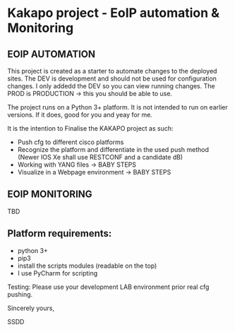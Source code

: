 # Kakapo project - EoIP automation & Monitoring

## EOIP AUTOMATION 

This project is created as a starter to automate changes to the deployed sites. 
The DEV is development and should not be used for configuration changes. I only addedd the DEV so you can view running changes.
The PROD is PRODUCTION -> this you should be able to use.

The project runs on a Python 3+ platform. It is not intended to run on earlier versions. If it does, good for you and yeay for me.


It is the intention to Finalise the KAKAPO project as such:
- Push cfg to different cisco platforms
- Recognize the platform and differentiate in the used push method (Newer IOS Xe shall use RESTCONF and a candidate dB)
- Working with YANG files -> BABY STEPS
- Visualize in a Webpage environment -> BABY STEPS

## EOIP MONITORING

TBD


## Platform requirements:
- python 3+
- pip3
- install the scripts modules (readable on the top)
- I use PyCharm for scripting

Testing:
Please use your development LAB environment prior real cfg pushing.

Sincerely yours, 

SSDD
